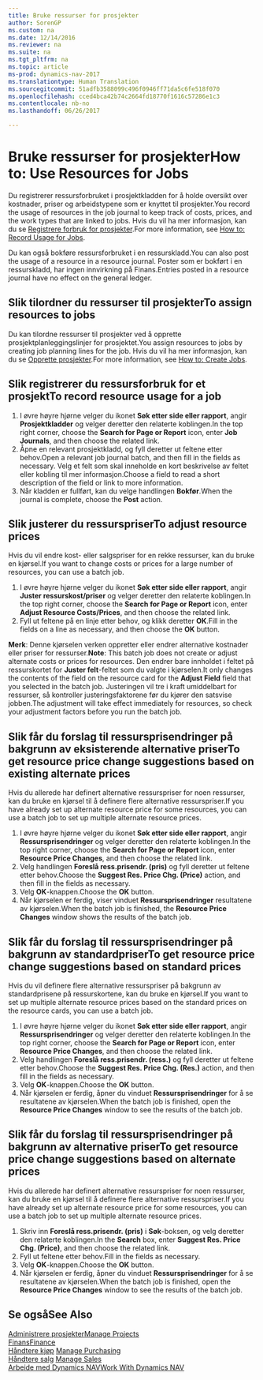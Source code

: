 ```yaml
---
title: Bruke ressurser for prosjekter
author: SorenGP
ms.custom: na
ms.date: 12/14/2016
ms.reviewer: na
ms.suite: na
ms.tgt_pltfrm: na
ms.topic: article
ms-prod: dynamics-nav-2017
ms.translationtype: Human Translation
ms.sourcegitcommit: 51adfb3588099c496f0946ff71da5c6fe518f070
ms.openlocfilehash: cced4bca42b74c2664fd18770f1616c57286e1c3
ms.contentlocale: nb-no
ms.lasthandoff: 06/26/2017

---
```


# <a name="how-to-use-resources-for-jobs"></a><span data-ttu-id="973be-102">Bruke ressurser for prosjekter</span><span class="sxs-lookup"><span data-stu-id="973be-102">How to: Use Resources for Jobs</span></span>
<span data-ttu-id="973be-103">Du registrerer ressursforbruket i prosjektkladden for å holde oversikt over kostnader, priser og arbeidstypene som er knyttet til prosjekter.</span><span class="sxs-lookup"><span data-stu-id="973be-103">You record the usage of resources in the job journal to keep track of costs, prices, and the work types that are linked to jobs.</span></span> <span data-ttu-id="973be-104">Hvis du vil ha mer informasjon, kan du se [Registrere forbruk for prosjekter](projects-how-record-job-usage.md).</span><span class="sxs-lookup"><span data-stu-id="973be-104">For more information, see [How to: Record Usage for Jobs](projects-how-record-job-usage.md).</span></span>

<span data-ttu-id="973be-105">Du kan også bokføre ressursforbruket i en ressurskladd.</span><span class="sxs-lookup"><span data-stu-id="973be-105">You can also post the usage of a resource in a resource journal.</span></span> <span data-ttu-id="973be-106">Poster som er bokført i en ressurskladd, har ingen innvirkning på Finans.</span><span class="sxs-lookup"><span data-stu-id="973be-106">Entries posted in a resource journal have no effect on the general ledger.</span></span>

## <a name="to-assign-resources-to-jobs"></a><span data-ttu-id="973be-107">Slik tilordner du ressurser til prosjekter</span><span class="sxs-lookup"><span data-stu-id="973be-107">To assign resources to jobs</span></span>
<span data-ttu-id="973be-108">Du kan tilordne ressurser til prosjekter ved å opprette prosjektplanleggingslinjer for prosjektet.</span><span class="sxs-lookup"><span data-stu-id="973be-108">You assign resources to jobs by creating job planning lines for the job.</span></span> <span data-ttu-id="973be-109">Hvis du vil ha mer informasjon, kan du se [Opprette prosjekter](projects-how-create-jobs.md).</span><span class="sxs-lookup"><span data-stu-id="973be-109">For more information, see [How to: Create Jobs](projects-how-create-jobs.md).</span></span>

## <a name="to-record-resource-usage-for-a-job"></a><span data-ttu-id="973be-110">Slik registrerer du ressursforbruk for et prosjekt</span><span class="sxs-lookup"><span data-stu-id="973be-110">To record resource usage for a job</span></span>

1. <span data-ttu-id="973be-111">I øvre høyre hjørne velger du ikonet **Søk etter side eller rapport**, angir **Prosjektkladder** og velger deretter den relaterte koblingen.</span><span class="sxs-lookup"><span data-stu-id="973be-111">In the top right corner, choose the **Search for Page or Report** icon, enter **Job Journals**, and then choose the related link.</span></span>
2. <span data-ttu-id="973be-112">Åpne en relevant prosjektkladd, og fyll deretter ut feltene etter behov.</span><span class="sxs-lookup"><span data-stu-id="973be-112">Open a relevant job journal batch, and then fill in the fields as necessary.</span></span> <span data-ttu-id="973be-113">Velg et felt som skal inneholde en kort beskrivelse av feltet eller kobling til mer informasjon.</span><span class="sxs-lookup"><span data-stu-id="973be-113">Choose a field to read a short description of the field or link to more information.</span></span>
3. <span data-ttu-id="973be-114">Når kladden er fullført, kan du velge handlingen **Bokfør**.</span><span class="sxs-lookup"><span data-stu-id="973be-114">When the journal is complete, choose the **Post** action.</span></span>

## <a name="to-adjust-resource-prices"></a><span data-ttu-id="973be-115">Slik justerer du ressurspriser</span><span class="sxs-lookup"><span data-stu-id="973be-115">To adjust resource prices</span></span>  
<span data-ttu-id="973be-116">Hvis du vil endre kost- eller salgspriser for en rekke ressurser, kan du bruke en kjørsel.</span><span class="sxs-lookup"><span data-stu-id="973be-116">If you want to change costs or prices for a large number of resources, you can use a batch job.</span></span>  

1. <span data-ttu-id="973be-117">I øvre høyre hjørne velger du ikonet **Søk etter side eller rapport**, angir **Juster ressurskost/priser** og velger deretter den relaterte koblingen.</span><span class="sxs-lookup"><span data-stu-id="973be-117">In the top right corner, choose the **Search for Page or Report** icon, enter **Adjust Resource Costs/Prices**, and then choose the related link.</span></span>
2. <span data-ttu-id="973be-118">Fyll ut feltene på en linje etter behov, og klikk deretter **OK**.</span><span class="sxs-lookup"><span data-stu-id="973be-118">Fill in the fields on a line as necessary, and then choose the **OK** button.</span></span>

<span data-ttu-id="973be-119">**Merk**: Denne kjørselen verken oppretter eller endrer alternative kostnader eller priser for ressurser.</span><span class="sxs-lookup"><span data-stu-id="973be-119">**Note**: This batch job does not create or adjust alternate costs or prices for resources.</span></span> <span data-ttu-id="973be-120">Den endrer bare innholdet i feltet på ressurskortet for **Juster felt**-feltet som du valgte i kjørselen.</span><span class="sxs-lookup"><span data-stu-id="973be-120">It only changes the contents of the field on the resource card for the **Adjust Field** field that you selected in the batch job.</span></span> <span data-ttu-id="973be-121">Justeringen vil tre i kraft umiddelbart for ressurser, så kontroller justeringsfaktorene før du kjører den satsvise jobben.</span><span class="sxs-lookup"><span data-stu-id="973be-121">The adjustment will take effect immediately for resources, so check your adjustment factors before you run the batch job.</span></span>

## <a name="to-get-resource-price-change-suggestions-based-on-existing-alternate-prices"></a><span data-ttu-id="973be-122">Slik får du forslag til ressursprisendringer på bakgrunn av eksisterende alternative priser</span><span class="sxs-lookup"><span data-stu-id="973be-122">To get resource price change suggestions based on existing alternate prices</span></span>  
<span data-ttu-id="973be-123">Hvis du allerede har definert alternative ressurspriser for noen ressurser, kan du bruke en kjørsel til å definere flere alternative ressurspriser.</span><span class="sxs-lookup"><span data-stu-id="973be-123">If you have already set up alternate resource price for some resources, you can use a batch job to set up multiple alternate resource prices.</span></span>

1. <span data-ttu-id="973be-124">I øvre høyre hjørne velger du ikonet **Søk etter side eller rapport**, angir **Ressursprisendringer** og velger deretter den relaterte koblingen.</span><span class="sxs-lookup"><span data-stu-id="973be-124">In the top right corner, choose the **Search for Page or Report** icon, enter **Resource Price Changes**, and then choose the related link.</span></span>
2. <span data-ttu-id="973be-125">Velg handlingen **Foreslå ress.prisendr. (pris)** og fyll deretter ut feltene etter behov.</span><span class="sxs-lookup"><span data-stu-id="973be-125">Choose the **Suggest Res. Price Chg. (Price)** action, and then fill in the fields as necessary.</span></span>
3. <span data-ttu-id="973be-126">Velg **OK**-knappen.</span><span class="sxs-lookup"><span data-stu-id="973be-126">Choose the **OK** button.</span></span>  
4. <span data-ttu-id="973be-127">Når kjørselen er ferdig, viser vinduet **Ressursprisendringer** resultatene av kjørselen.</span><span class="sxs-lookup"><span data-stu-id="973be-127">When the batch job is finished, the **Resource Price Changes** window shows the results of the batch job.</span></span>

## <a name="to-get-resource-price-change-suggestions-based-on-standard-prices"></a><span data-ttu-id="973be-128">Slik får du forslag til ressursprisendringer på bakgrunn av standardpriser</span><span class="sxs-lookup"><span data-stu-id="973be-128">To get resource price change suggestions based on standard prices</span></span>  
<span data-ttu-id="973be-129">Hvis du vil definere flere alternative ressurspriser på bakgrunn av standardprisene på ressurskortene, kan du bruke en kjørsel.</span><span class="sxs-lookup"><span data-stu-id="973be-129">If you want to set up multiple alternate resource prices based on the standard prices on the resource cards, you can use a batch job.</span></span>  

1. <span data-ttu-id="973be-130">I øvre høyre hjørne velger du ikonet **Søk etter side eller rapport**, angir **Ressursprisendringer** og velger deretter den relaterte koblingen.</span><span class="sxs-lookup"><span data-stu-id="973be-130">In the top right corner, choose the **Search for Page or Report** icon, enter **Resource Price Changes**, and then choose the related link.</span></span>
2. <span data-ttu-id="973be-131">Velg handlingen **Foreslå ress.prisendr. (ress.)** og fyll deretter ut feltene etter behov.</span><span class="sxs-lookup"><span data-stu-id="973be-131">Choose the **Suggest Res. Price Chg. (Res.)** action, and then fill in the fields as necessary.</span></span>  
3. <span data-ttu-id="973be-132">Velg **OK**-knappen.</span><span class="sxs-lookup"><span data-stu-id="973be-132">Choose the **OK** button.</span></span>  
4. <span data-ttu-id="973be-133">Når kjørselen er ferdig, åpner du vinduet **Ressursprisendringer** for å se resultatene av kjørselen.</span><span class="sxs-lookup"><span data-stu-id="973be-133">When the batch job is finished, open the **Resource Price Changes** window to see the results of the batch job.</span></span>

## <a name="to-get-resource-price-change-suggestions-based-on-alternate-prices"></a><span data-ttu-id="973be-134">Slik får du forslag til ressursprisendringer på bakgrunn av alternative priser</span><span class="sxs-lookup"><span data-stu-id="973be-134">To get resource price change suggestions based on alternate prices</span></span>  
<span data-ttu-id="973be-135">Hvis du allerede har definert alternative ressurspriser for noen ressurser, kan du bruke en kjørsel til å definere flere alternative ressurspriser.</span><span class="sxs-lookup"><span data-stu-id="973be-135">If you have already set up alternate resource price for some resources, you can use a batch job to set up multiple alternate resource prices.</span></span>

1. <span data-ttu-id="973be-136">Skriv inn **Foreslå ress.prisendr. (pris)** i **Søk**-boksen, og velg deretter den relaterte koblingen.</span><span class="sxs-lookup"><span data-stu-id="973be-136">In the **Search** box, enter **Suggest Res. Price Chg. (Price)**, and then choose the related link.</span></span>  
2. <span data-ttu-id="973be-137">Fyll ut feltene etter behov.</span><span class="sxs-lookup"><span data-stu-id="973be-137">Fill in the fields as necessary.</span></span>
3. <span data-ttu-id="973be-138">Velg **OK**-knappen.</span><span class="sxs-lookup"><span data-stu-id="973be-138">Choose the **OK** button.</span></span>  
4. <span data-ttu-id="973be-139">Når kjørselen er ferdig, åpner du vinduet **Ressursprisendringer** for å se resultatene av kjørselen.</span><span class="sxs-lookup"><span data-stu-id="973be-139">When the batch job is finished, open the **Resource Price Changes** window to see the results of the batch job.</span></span>

## <a name="see-also"></a><span data-ttu-id="973be-140">Se også</span><span class="sxs-lookup"><span data-stu-id="973be-140">See Also</span></span>
[<span data-ttu-id="973be-141">Administrere prosjekter</span><span class="sxs-lookup"><span data-stu-id="973be-141">Manage Projects</span></span>](projects-manage-projects.md)  
[<span data-ttu-id="973be-142">Finans</span><span class="sxs-lookup"><span data-stu-id="973be-142">Finance</span></span>](finance-setup.md)  
<span data-ttu-id="973be-143">[Håndtere kjøp](purchasing-manage-purchasing.md)       </span><span class="sxs-lookup"><span data-stu-id="973be-143">[Manage Purchasing](purchasing-manage-purchasing.md)       </span></span>  
<span data-ttu-id="973be-144">[Håndtere salg](sales-manage-sales.md)   </span><span class="sxs-lookup"><span data-stu-id="973be-144">[Manage Sales](sales-manage-sales.md)   </span></span>  
[<span data-ttu-id="973be-145">Arbeide med Dynamics NAV</span><span class="sxs-lookup"><span data-stu-id="973be-145">Work With Dynamics NAV</span></span>](ui-work-product.md)  

